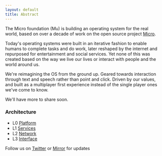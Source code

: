 ```yaml
---
layout: default
title: Abstract
---
```


<div id="blurb">
<p>The Micro foundation (Mu) is building an operating system for the real world, based on over a decade of 
work on the open source project <a href="https://micro.dev">Micro</a>.
</p>

<p>Today's operating systems were built in an iterative fashion to enable humans to complete tasks and 
do work, later reshaped by the internet and repurposed for entertainment and social services. 
Yet none of this was created based on the way we live our lives or interact with people and the world around us.
</p>

<p>We're reimagining the OS from the ground up. Geared towards interaction through text and speech rather 
than point and click. Driven by our values, and built as a multiplayer first experience instead of the single 
player ones we've come to know.
</p>

<p>We'll have more to share soon.</p>
</div>

<h3>Architecture</h3>
<ul id="projects">
<li>L0 <a href="/platform">Platform</a></li>
<li>L1 <a href="/services">Services</a></li>
<li>L2 <a href="/network">Network</a></li>
<li>L3 <a href="/interface">Interface</a></li>
</ul>

<footer>
Follow us on <a href="https://twitter.com/mudotxyz">Twitter</a>
  or <a href="https://mirror.xyz/0x95A522981D68213E6F2190e187d42f9e53EE0873">Mirror</a> for updates
</footer>
